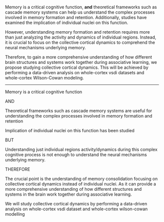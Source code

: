 Memory is a critical cognitive function, **and** theoretical frameworks such as cascade memory systems can help us understand the complex processes involved in memory formation and retention. Additionally, studies have examined the implication of individual nuclei on this function.

However, understanding memory formation and retention requires more than just analyzing the activity and dynamics of individual regions. Instead, it is crucial to focus on the collective cortical dynamics to comprehend the neural mechanisms underlying memory.

Therefore, to gain a more comprehensive understanding of how different brain structures and systems work together during associative learning, we propose studying collective cortical dynamics. This will be achieved by performing a data-driven analysis on whole-cortex vsdi datasets and whole-cortex Wilson-Cowan modeling.

--- 

Memory is a critical cognitive function 

AND 

Theoretical frameworks such as cascade memory systems are useful for understanding the complex processes involved in memory formation and retention 

Implication of individual nuclei on this function has been studied 

BUT 

Understanding just individual regions activity/dynamics during this complex cognitive process is not enough to understand the neural mechanisms underlying memory.

THEREFORE 

The crucial point is the understanding of memory consolidation focusing on collective cortical dynamics instead of individual nuclei. As it can provide a more comprehensive understanding of how different structures and systems in the brain work together during associative learning.

We will study collective cortical dynamics by performing a data-driven analysis on whole-cortex vsdi dataset and whole-cortex wilson-cowan modelling
